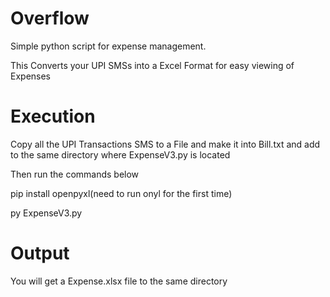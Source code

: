 # Overflow
Simple python script for expense management.

This Converts your UPI SMSs into a Excel Format for easy viewing of Expenses

# Execution
Copy all the UPI Transactions SMS to a File and make it into Bill.txt and add to the same directory where ExpenseV3.py is located

Then run the commands below

pip install openpyxl(need to run onyl for the first time)

py ExpenseV3.py

# Output
You will get a Expense.xlsx file to the same directory


